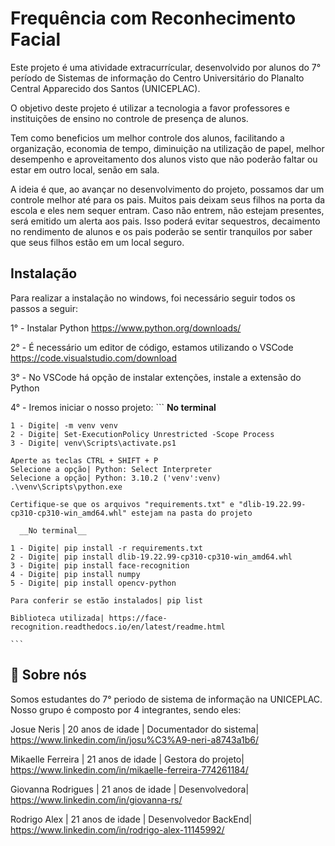 

# Frequência com Reconhecimento Facial

Este projeto é uma atividade extracurrícular, desenvolvido por alunos do 7° período de Sistemas de informação do Centro Universitário do Planalto Central Apparecido dos Santos (UNICEPLAC). 

O objetivo deste projeto é utilizar a tecnologia a favor professores e instituições de ensino no controle de presença de alunos.

Tem como beneficios um melhor controle dos alunos, facilitando a organização, economia de tempo, diminuição na utilização de papel, melhor desempenho e aproveitamento dos alunos visto que não poderão faltar ou estar em outro local, senão em sala.

A ideia é que, ao avançar no desenvolvimento do projeto, possamos dar um controle melhor até para os pais. Muitos pais deixam seus filhos na porta da escola e eles nem sequer entram. Caso não entrem, não estejam presentes, será emitido um alerta aos pais. Isso poderá evitar sequestros, decaimento no rendimento de alunos e os pais poderão se sentir tranquilos por saber que seus filhos estão em um local seguro.

## Instalação

Para realizar a instalação no windows, foi necessário seguir todos os passos a seguir:

1° - Instalar Python https://www.python.org/downloads/

2° - É necessário um editor de código, estamos utilizando o VSCode https://code.visualstudio.com/download

3° - No VSCode há opção de instalar extenções, instale a extensão do Python

4° - Iremos iniciar o nosso projeto:
    ```
        __No terminal__

    1 - Digite| -m venv venv 
    2 - Digite| Set-ExecutionPolicy Unrestricted -Scope Process
    3 - Digite| venv\Scripts\activate.ps1

    Aperte as teclas CTRL + SHIFT + P
    Selecione a opção| Python: Select Interpreter
    Selecione a opção| Python: 3.10.2 ('venv':venv) .\venv\Scripts\python.exe
    
    Certifique-se que os arquivos "requirements.txt" e "dlib-19.22.99-cp310-cp310-win_amd64.whl" estejam na pasta do projeto

      __No terminal__

    1 - Digite| pip install -r requirements.txt
    2 - Digite| pip install dlib-19.22.99-cp310-cp310-win_amd64.whl
    3 - Digite| pip install face-recognition
    4 - Digite| pip install numpy
    5 - Digite| pip install opencv-python

    Para conferir se estão instalados| pip list

    Biblioteca utilizada| https://face-recognition.readthedocs.io/en/latest/readme.html
    
    ```

    
## 🚀 Sobre nós

Somos estudantes do 7° periodo de sistema de informação na UNICEPLAC.
Nosso grupo é composto por 4 integrantes, sendo eles:

Josue Neris | 20 anos de idade | Documentador do sistema| https://www.linkedin.com/in/josu%C3%A9-neri-a8743a1b6/

Mikaelle Ferreira | 21 anos de idade | Gestora do projeto| https://www.linkedin.com/in/mikaelle-ferreira-774261184/

Giovanna Rodrigues | 21 anos de idade | Desenvolvedora| https://www.linkedin.com/in/giovanna-rs/

Rodrigo Alex | 21 anos de idade | Desenvolvedor BackEnd| https://www.linkedin.com/in/rodrigo-alex-11145992/